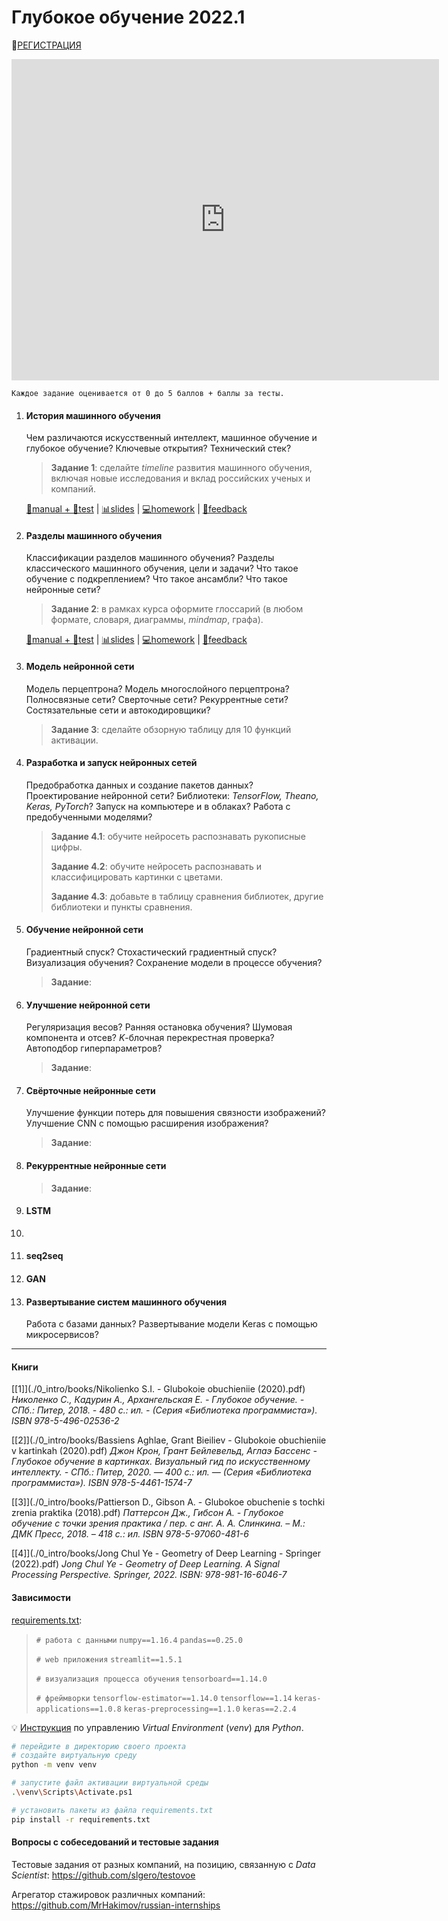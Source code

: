 # Глубокое обучение 2022.1

👋[РЕГИСТРАЦИЯ](https://forms.gle/1mqSVsDj4tj2Az9r5)

<iframe src="https://docs.google.com/spreadsheets/d/e/2PACX-1vTICDRgyAbFdmeEzz9fLQlqDrnkQgoJI9OwcHLyuTjdjrVgaoiiwYoYuSnywafxN67nEHYppcQPCGo8/pubhtml?gid=555074868&amp;range=B1:S30&amp;single=true&amp;widget=false&amp;chrome=false&amp;headers=false" width="684px" height="514px" frameborder="0" scrolling="no"></iframe>

`Каждое задание оценивается от 0 до 5 баллов + баллы за тесты.`



1. #### История машинного обучения

   Чем различаются искусственный интеллект, машинное обучение и глубокое обучение?
   Ключевые открытия?
   Технический стек?
   
   > **Задание 1**: сделайте *timeline* развития машинного обучения, включая новые исследования и вклад российских ученых и компаний.
   
   [📖manual + 📝test](./1_history/index.html) | [📊slides](./1_history/slides.html) | [💻homework](https://forms.gle/kH2VeHpnjVLESQn3A) | [💬feedback](https://forms.gle/VfY2cXQMMwdMngCh8)
   
   
   
2. #### Разделы машинного обучения

   Классификации разделов машинного обучения?
   Разделы классического машинного обучения, цели и задачи?
   Что такое обучение с подкреплением?
   Что такое ансамбли?
   Что такое нейронные сети?

   > **Задание 2**: в рамках курса оформите глоссарий (в любом формате, словаря, диаграммы, *mindmap*, графа).

   [📖manual + 📝test](./2_branches/index.html) | [📊slides](./2_branches/slides.html) | [💻homework]() | [💬feedback](https://forms.gle/f6oyf2y2miPDWS1e8)

   

3. #### Модель нейронной сети

   Модель перцептрона? 
   Модель многослойного перцептрона?
   Полносвязные сети?
   Сверточные сети?
   Рекуррентные сети?
   Состязательные сети и автокодировщики?

   > **Задание 3**: сделайте обзорную таблицу для 10 функций активации.

   

4. #### Разработка и запуск нейронных сетей

   Предобработка данных и создание пакетов данных?
   Проектирование нейронной сети?
   Библиотеки: *TensorFlow, Theano, Keras, PyTorch*?
   Запуск на компьютере и в облаках?
   Работа с предобученными моделями?
   
   > **Задание 4.1**:  обучите нейросеть распознавать рукописные цифры.
   > 
   >**Задание 4.2**: обучите нейросеть распознавать  и классифицировать картинки с цветами. 
   > 
   > **Задание 4.3**: добавьте в таблицу сравнения библиотек, другие библиотеки и пункты сравнения.
   
   
   
5. #### Обучение нейронной сети

   Градиентный спуск?
   Стохастический градиентный спуск?
   Визуализация обучения?
   Сохранение модели в процессе обучения?

   > **Задание**: 

   

6. #### Улучшение нейронной сети

   Регуляризация весов?
   Ранняя остановка обучения?
   Шумовая компонента и отсев?
   *K*-блочная перекрестная проверка?
   Автоподбор гиперпараметров?

   > **Задание**: 

   

7. #### Свёрточные нейронные сети

   Улучшение функции потерь для повышения связности изображений?
   Улучшение CNN с помощью расширения изображения?

   > **Задание**: 

   

8. #### Рекуррентные нейронные сети

   

   > **Задание**: 

   

9. #### LSTM

10.  

11. #### seq2seq

12. #### GAN

13. #### Развертывание систем машинного обучения

    Работа с базами данных?
    Развертывание модели Keras с помощью микросервисов?

---

#### Книги

[[1]](./0_intro/books/Nikolienko S.I. - Glubokoie obuchieniie (2020).pdf) *Николенко С., Кадурин А., Архангельская Е. - Глубокое обучение. - СПб.: Питер, 2018. - 480 с.: ил. - (Серия «Библиотека программиста»). ISBN 978-5-496-02536-2*

[[2]](./0_intro/books/Bassiens Aghlae, Grant Bieiliev - Glubokoie obuchieniie v kartinkah (2020).pdf) *Джон Крон, Грант Бейлевельд, Аглаэ Бассенс - Глубокое обучение в картинках. Визуальный гид по искусственному интеллекту. - СПб.: Питер, 2020. — 400 с.: ил. — (Серия «Библиотека программиста»). ISBN 978-5-4461-1574-7*

[[3]](./0_intro/books/Pattierson D., Gibson A. - Glubokoe obuchenie s tochki zrenia praktika (2018).pdf) *Паттерсон Дж., Гибсон А. - Глубокое обучение с точки зрения практика / пер. с анг. А. А. Слинкина. – М.: ДМК Пресс, 2018. – 418 с.: ил. ISBN 978-5-97060-481-6*

[[4]](./0_intro/books/Jong Chul Ye - Geometry of Deep Learning - Springer (2022).pdf) *Jong Chul Ye - Geometry of Deep Learning. A Signal Processing Perspective. Springer, 2022. ISBN: 978-981-16-6046-7*



#### Зависимости

[requirements.txt](./0_intro/requirements.txt):

> `# работа с данными`
> `numpy==1.16.4`
> `pandas==0.25.0`
>
> `# web приложения`
> `streamlit==1.5.1`
>
> `# визуализация процесса обучения`
> `tensorboard==1.14.0`
>
> `# фреймворки`
> `tensorflow-estimator==1.14.0`
> `tensorflow==1.14`
> `keras-applications==1.0.8`
> `keras-preprocessing==1.1.0`
> `keras==2.2.4`

💡 [Инструкция](https://python.ivan-shamaev.ru/python-virtual-env-packages-virtualenv-venv-requirements-txt/) по управлению *Virtual Environment* (*venv*) для *Python*.

```bash
# перейдите в директорию своего проекта
# создайте виртуальную среду
python -m venv venv

# запустите файл активации виртуальной среды
.\venv\Scripts\Activate.ps1

# установить пакеты из файла requirements.txt
pip install -r requirements.txt
```



#### Вопросы с собеседований и тестовые задания

Тестовые задания от разных компаний, на позицию, связанную с *Data Scientist*: https://github.com/slgero/testovoe

Агрегатор стажировок различных компаний: https://github.com/MrHakimov/russian-internships

